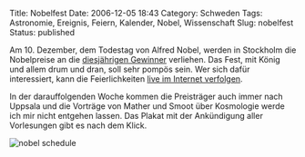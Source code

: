 Title: Nobelfest
Date: 2006-12-05 18:43
Category: Schweden
Tags: Astronomie, Ereignis, Feiern, Kalender, Nobel, Wissenschaft
Slug: nobelfest
Status: published

Am 10. Dezember, dem Todestag von Alfred Nobel, werden in Stockholm die
Nobelpreise an die [diesjährigen
Gewinner](http://www.fiket.de/2006/10/02/nobelpreise-2006/) verliehen.
Das Fest, mit König und allem drum und dran, soll sehr pompös sein. Wer
sich dafür interessiert, kann die Feierlichkeiten [live im Internet
verfolgen](http://nobelprize.org/award_ceremonies/ceremony_sthlm/video/2006/index.html).

In der darauffolgenden Woche kommen die Preisträger auch immer nach
Uppsala und die Vorträge von Mather und Smoot über Kosmologie werde ich
mir nicht entgehen lassen. Das Plakat mit der Ankündigung aller
Vorlesungen gibt es nach dem Klick.

<!--more-->

![nobel schedule](/pic/nobelschedule.jpg)

